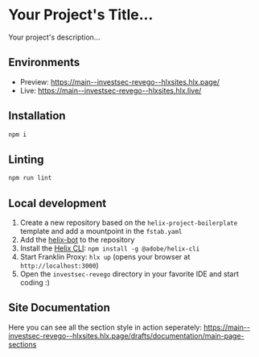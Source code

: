# Your Project's Title...
Your project's description...

## Environments
- Preview: https://main--investsec-revego--hlxsites.hlx.page/
- Live: https://main--investsec-revego--hlxsites.hlx.live/

## Installation

```sh
npm i
```

## Linting

```sh
npm run lint
```

## Local development

1. Create a new repository based on the `helix-project-boilerplate` template and add a mountpoint in the `fstab.yaml`
1. Add the [helix-bot](https://github.com/apps/helix-bot) to the repository
1. Install the [Helix CLI](https://github.com/adobe/helix-cli): `npm install -g @adobe/helix-cli`
1. Start Franklin Proxy: `hlx up` (opens your browser at `http://localhost:3000`)
1. Open the `investsec-revego` directory in your favorite IDE and start coding :)

## Site Documentation

Here you can see all the section style in action seperately: https://main--investsec-revego--hlxsites.hlx.page/drafts/documentation/main-page-sections
